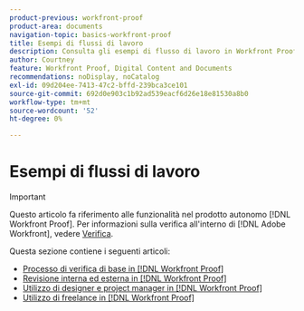 ```yaml
---
product-previous: workfront-proof
product-area: documents
navigation-topic: basics-workfront-proof
title: Esempi di flussi di lavoro
description: Consulta gli esempi di flusso di lavoro in Workfront Proof.
author: Courtney
feature: Workfront Proof, Digital Content and Documents
recommendations: noDisplay, noCatalog
exl-id: 09d204ee-7413-47c2-bffd-239bca3ce101
source-git-commit: 692d0e903c1b92ad539eacf6d26e18e81530a8b0
workflow-type: tm+mt
source-wordcount: '52'
ht-degree: 0%

---
```


# Esempi di flussi di lavoro

>[!IMPORTANT]
>
>Questo articolo fa riferimento alle funzionalità nel prodotto autonomo [!DNL Workfront Proof]. Per informazioni sulla verifica all&#39;interno di [!DNL Adobe Workfront], vedere [Verifica](../../../review-and-approve-work/proofing/proofing.md).

Questa sezione contiene i seguenti articoli:

* [Processo di verifica di base in [!DNL Workfront Proof]](../../../workfront-proof/wp-getstarted/workflow-examples/basic-proof-process.md)
* [Revisione interna ed esterna in [!DNL Workfront Proof]](../../../workfront-proof/wp-getstarted/workflow-examples/internal-external-review.md)
* [Utilizzo di designer e project manager in [!DNL Workfront Proof]](../../../workfront-proof/wp-getstarted/workflow-examples/work-designers-project-managers.md)
* [Utilizzo di freelance in [!DNL Workfront Proof]](../../../workfront-proof/wp-getstarted/workflow-examples/work-freelancers.md)
